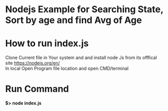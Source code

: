 # Nodejs Example for Searching State, Sort by age and find Avg of Age
# How to run index.js <br>
Clone Current file in Your system and and install node Js from its offfical site https://nodejs.org/en/ <br>
In local Open Program file location and open CMD/terminal <br>
# Run Command
**$> node index.js**
